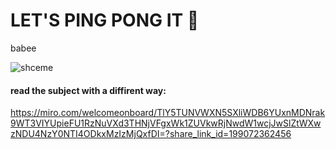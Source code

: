 
  

# LET'S PING PONG IT 🏓

  

babee

  

![shceme](https://github.com/kslik9/ft_transcendence/assets/115497057/1b165fc0-aff2-42e5-b24c-b26c7d7d5656)

  
  

#### read the subject with a diffirent way:

  
https://miro.com/welcomeonboard/TlY5TUNVWXN5SXliWDB6YUxnMDNrak9WT3VIYUpieFU1RzNuVXd3THNjVFgxWk1ZUVkwRjNwdW1wcjJwSlZtWXwzNDU4NzY0NTI4ODkxMzIzMjQxfDI=?share_link_id=199072362456
<!--stackedit_data:
eyJoaXN0b3J5IjpbLTY0NDc1NzQyNl19
-->